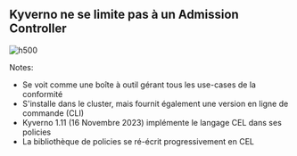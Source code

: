 
<!-- .slide: class="flex-row center" data-background="./assets/volcamp/bkgnd-basew.png"-->
## Kyverno ne se limite pas à un Admission Controller
![h500](./assets/techready/toolbox-trans.png)

Notes:
- Se voit comme une boîte à outil gérant tous les use-cases de la conformité
- S'installe dans le cluster, mais fournit également une version en ligne de commande (CLI)
- Kyverno 1.11 (16 Novembre 2023) implémente le langage CEL dans ses policies
- La bibliothèque de policies se ré-écrit progressivement en CEL


